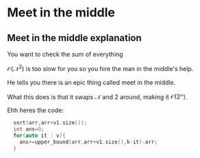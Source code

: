 # Meet in the middle

## Meet in the middle explanation

You want to check the sum of everything

$\mathcal{O(N^2)}$ is too slow for you so you hire the man in the middle's help.

He tells you there is an epic thing called meet in the middle.

What this does is that it swaps $\mathcal{N}$ and $\mathcal{2}$ around, making it $\mathcal{O(2^n)}$.

Ehh heres the code:

```cpp
  sort(arr,arr+v1.size());
  int ans=0;
  for(auto it : v){
    ans+=upper_bound(arr,arr+v1.size(),k-it)-arr;
  }
```

